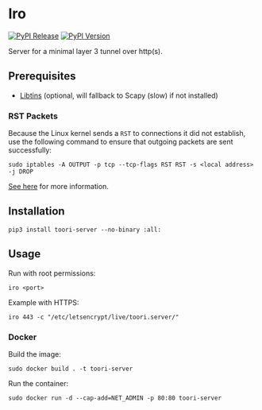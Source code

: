 # Iro 

[![PyPI Release](https://github.com/kokseen1/Iro/actions/workflows/release.yml/badge.svg)](https://github.com/kokseen1/Iro/actions/workflows/release.yml)
[![PyPI Version](https://img.shields.io/pypi/v/toori-server.svg)](https://pypi.python.org/pypi/toori-server/)

Server for a minimal layer 3 tunnel over http(s).

## Prerequisites

- [Libtins](http://libtins.github.io/download/) (optional, will fallback to Scapy (slow) if not installed)

### RST Packets

Because the Linux kernel sends a `RST` to connections it did not establish, use the following command to ensure that outgoing packets are sent successfully:

```shell
sudo iptables -A OUTPUT -p tcp --tcp-flags RST RST -s <local address> -j DROP
```

[See here](https://stackoverflow.com/questions/9058052/unwanted-rst-tcp-packet-with-scapy) for more information.

## Installation

```shell
pip3 install toori-server --no-binary :all:
```

## Usage

Run with root permissions:

```shell
iro <port>
```

Example with HTTPS:

```shell
iro 443 -c "/etc/letsencrypt/live/toori.server/"
```

### Docker

Build the image:

```shell
sudo docker build . -t toori-server
```

Run the container:

```shell
sudo docker run -d --cap-add=NET_ADMIN -p 80:80 toori-server
```
